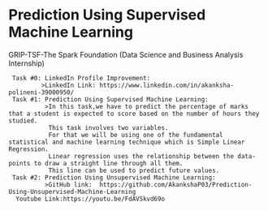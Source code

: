 # Prediction Using Supervised Machine Learning
   GRIP-TSF-The Spark Foundation
   (Data Science and Business Analysis Internship)
     
     Task #0: LinkedIn Profile Improvement:
             >LinkedIn Link: https://www.linkedin.com/in/akanksha-polineni-39000950/
     Task #1: Prediction Using Supervised Machine Learning:
              >In this task,we have to predict the percentage of marks that a student is expected to score based on the number of hours they studied.
               This task involves two variables.
               For that we will be using one of the fundamental statistical and machine learning technique which is Simple Linear Regression.
               Linear regression uses the relationship between the data-points to draw a straight line through all them.
               This line can be used to predict future values.
     Task #2: Prediction Using Unsupervised Machine Learning:
              >GitHub link:  https://github.com/AkankshaP03/Prediction-Using-Unsupervised-Machine-Learning
      Youtube Link:https://youtu.be/FdAVSkvd69o

